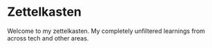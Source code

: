 # Zettelkasten

Welcome to my zettelkasten. My completely unfiltered learnings from
across tech and other areas. 
